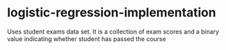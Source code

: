 # logistic-regression-implementation
Uses student exams data set. It is a collection of exam scores and a binary value
indicating whether student has passed the course 
